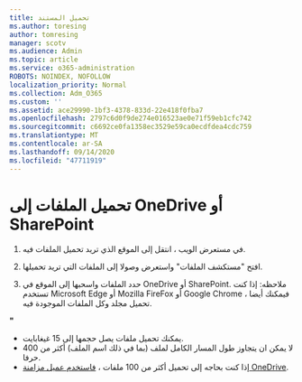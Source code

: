 ```yaml
---
title: تحميل المستند
ms.author: toresing
author: tomresing
manager: scotv
ms.audience: Admin
ms.topic: article
ms.service: o365-administration
ROBOTS: NOINDEX, NOFOLLOW
localization_priority: Normal
ms.collection: Adm_O365
ms.custom: ''
ms.assetid: ace29990-1bf3-4378-833d-22e418f0fba7
ms.openlocfilehash: 2797c6d0f9de274e016523ae0e71f59eb1cfc742
ms.sourcegitcommit: c6692ce0fa1358ec3529e59ca0ecdfdea4cdc759
ms.translationtype: MT
ms.contentlocale: ar-SA
ms.lasthandoff: 09/14/2020
ms.locfileid: "47711919"
---
```

# <a name="upload-files-to-onedrive-or-sharepoint"></a>تحميل الملفات إلى OneDrive أو SharePoint

1. في مستعرض الويب ، انتقل إلى الموقع الذي تريد تحميل الملفات فيه.
    
2. افتح "مستكشف الملفات" واستعرض وصولا إلى الملفات التي تريد تحميلها.
    
3. حدد الملفات واسحبها إلى الموقع في OneDrive أو SharePoint. ملاحظه: إذا كنت تستخدم Microsoft Edge أو Mozilla FireFox أو Google Chrome ، فيمكنك أيضا تحميل مجلد وكل الملفات الموجودة فيه.
    
**"**

- يمكنك تحميل ملفات يصل حجمها إلى 15 غيغابايت. 
- لا يمكن ان يتجاوز طول المسار الكامل لملف (بما في ذلك اسم الملف) أكثر من 400 حرفا. 
- إذا كنت بحاجه إلى تحميل أكثر من 100 ملفات ، [فاستخدم عميل مزامنة OneDrive](https://go.microsoft.com/fwlink/?linkid=866427). 
  

